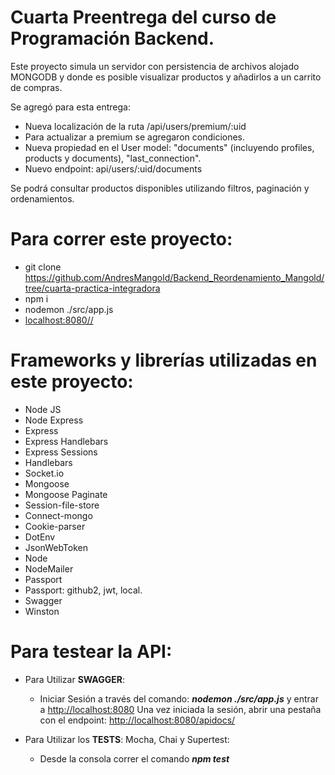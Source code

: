 # Cuarta Preentrega del curso de Programación Backend.

Este proyecto simula un servidor con persistencia de archivos alojado MONGODB y donde es posible visualizar productos y añadirlos a un carrito de compras.

Se agregó para esta entrega: 
- Nueva localización de la ruta /api/users/premium/:uid
- Para actualizar a premium se agregaron condiciones.
- Nueva propiedad en el User model: "documents" (incluyendo profiles, products y documents), "last_connection".
- Nuevo endpoint: api/users/:uid/documents

Se podrá consultar productos disponibles utilizando filtros, paginación y ordenamientos.


# Para correr este proyecto:

- git clone https://github.com/AndresMangold/Backend_Reordenamiento_Mangold/tree/cuarta-practica-integradora
- npm i
- nodemon ./src/app.js
- [localhost:8080//](http://localhost:8080/)


# Frameworks y librerías utilizadas en este proyecto:

- Node JS
- Node Express
- Express
- Express Handlebars
- Express Sessions
- Handlebars
- Socket.io
- Mongoose
- Mongoose Paginate
- Session-file-store
- Connect-mongo
- Cookie-parser
- DotEnv
- JsonWebToken
- Node
- NodeMailer
- Passport
- Passport: github2, jwt, local.
- Swagger
- Winston

# Para testear la API:


- Para Utilizar **SWAGGER**:
    - Iniciar Sesión a través del comando: ***nodemon ./src/app.js*** y entrar a [http://localhost:8080](http://localhost:8080/)
Una vez iniciada la sesión, abrir una pestaña con el endpoint: [http://localhost:8080/apidocs/](http://localhost:8080/apidocs)



- Para Utilizar los **TESTS**: Mocha, Chai y Supertest:
    - Desde la consola correr el comando ***npm test***